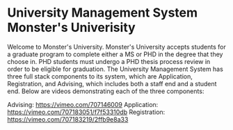# University Management System Monster's Univerisity
Welcome to Monster's University. Monster's University accepts students for a graduate program to complete either a MS or PHD in the degree that they choose in. PHD students must undergo a PHD thesis process review in order to be eligible for graduation. The University Management System has three full stack components to its system, which are Application, Registration, and Advising, which includes both a staff end and a student end. Below are videos demonstrating each of the three components:

Advising: https://vimeo.com/707146009
Application: https://vimeo.com/707183051/f7f53310db 
Registration: https://vimeo.com/707183219/2ffb9e8a33
